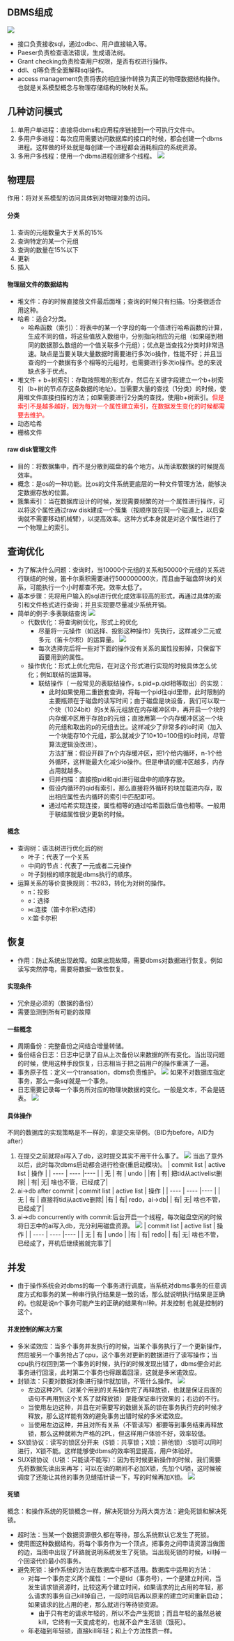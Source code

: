 ## DBMS组成
![](/截图/截屏2020-03-2011.36.46.png)
- 接口负责接收sql，通过odbc、用户直接输入等。
- Paeser负责检查语法错误，生成语法树。
- Grant checking负责检查用户权限，是否有权进行操作。
- ddl、ql等负责全面解释sql操作。
- access management负责将表的相应操作转换为真正的物理数据结构操作。也就是关系模型概念与物理存储结构的映射关系。

## 几种访问模式
1. 单用户单进程：直接将dbms和应用程序链接到一个可执行文件中。
2. 多用户多进程：每次应用需要访问数据库的接口的时候，都会创建一个dbms进程。这样做的坏处就是每创建一个进程都会消耗相应的系统资源。
3. 多用户多线程：使用一个dbms进程创建多个线程。
   ![](/截图/截屏2020-03-2013.31.33.png)

## 物理层
作用：将对关系模型的访问具体到对物理对象的访问。

#### 分类
1. 查询的元组数量大于关系的15%
2. 查询特定的某一个元组
3. 查询的数量在15%以下
4. 更新
5. 插入

#### 物理层文件的数据结构
- 堆文件：存的时候直接放文件最后面堆；查询的时候只有扫描。1分类很适合用这种。
- 哈希：适合2分类。
  - 哈希函数（索引）：将表中的某一个字段的每一个值进行哈希函数的计算，生成不同的值，将这些值放入数组中，分别指向相应的元组（如果碰到相同的数据那么数组的一个值关联多个元组）；优点是当查找2分类时非常迅速。缺点是当要关联大量数据时需要进行多次io操作，性能不好；并且当查询的一个数据有多个相等的元组时，也需要进行多次io操作。总的来说缺点多于优点。
- 堆文件 + b+树索引：存取按照堆的形式存，然后在关键字段建立一个b+树索引（b+树的节点存这条数据的地址）。当需要大量的查找（1分类）的时候，使用堆文件直接扫描的方法；如果需要进行2分类的查找，使用b+树索引。<font color=red>但是索引不是越多越好，因为每对一个属性建立索引，在数据发生变化的时候都需要去维护。</font>
- 动态哈希
- 栅格文件

#### raw disk管理文件
- 目的：将数据集中，而不是分散到磁盘的各个地方。从而读取数据的时候提高效率。
- 概念：是os的一种功能。比os的文件系统更底层的一种文件管理方法，能够决定数据存放的位置。
- 簇集索引：当在数据库设计的时候，发现需要频繁的对一个属性进行操作，可以将这个属性通过raw disk建成一个簇集（按顺序放在同一个磁道上，以后查询就不需要移动机械臂），以提高效率。这种方式本身就是对这个属性进行了一个物理上的索引。

## 查询优化
- 为了解决什么问题：查询时，当10000个元组的关系和50000个元组的关系进行联结的时候，笛卡尔乘积需要进行500000000次，而且由于磁盘碎块的关系，可能执行一个小时都查不完。效率太低了。
- 基本步骤：先将用户输入的sql进行优化成效率较高的形式，再通过具体的索引和文件格式进行查询；并且实现要尽量减少系统开销。
- 简单的例子:多表联结查询
    ![](/截图/截屏2020-03-2016.09.27.png)
  - 代数优化：将查询树优化，形式上的优化
    - 尽量将一元操作（如选择、投影这种操作）先执行，这样减少二元或多元（笛卡尔积）的运算量。
    ![](/截图/截屏2020-03-2016.09.18.png)
    - 每次选择完后将一些对下面的操作没有关系的属性投影掉，只保留下面要用到的属性。
  - 操作优化：形式上优化完后，在对这个形式进行实现的时候具体怎么优化；例如联结的运算等。
    - 联结操作（ 一般常见的表联结操作，s.pid=p.qid相等取出）的实现：
      - 此时如果使用二重嵌套查询，将每一个pid往qid里带，此时限制的主要瓶颈在于磁盘的读写时间；由于磁盘是块设备，我们可以取一个块（1024bit）的s关系元组放在内存缓冲区中，再开启一个块的内存缓冲区用于存放p的元组；直接用第一个内存缓冲区这一个块的元组和取出的p的元组去比。这样减少了非常多的io时间（加入一个块能存10个元组，那么就减少了10*10=100倍的io时间，尽管算法逻辑没改进）。<br>方法扩展：假设开辟了n个内存缓冲区，把1个给内循环，n-1个给外循环，这样能最大化减少io操作。但是申请的缓冲区越多，内存占用就越多。
      - 归并扫描：直接按pid和qid进行磁盘中的顺序存放。
      - 假设内循环的qid有索引，那么直接将外循环的块加载进内存，取出相应属性去内循环的索引中匹配即可。
      - 通过哈希实现连接，属性相等的通过哈希函数后值也相等。一般用于联结属性很少更新的时候。

#### 概念
- 查询树：语法树进行优化后的树
  - 叶子：代表了一个关系
  - 中间的节点：代表了一元或者二元操作
  - 叶子到根的顺序就是dbms执行的顺序。
- 运算关系的等价变换规则：书283，转化为对树的操作。
  - `π`：投影
  - `σ`：选择
  - `⋈`:连接（笛卡尔积x选择）
  - `X`:笛卡尔积

## 恢复
- 作用：防止系统出现故障。如果出现故障，需要dbms对数据进行恢复。例如读写突然停电，需要将数据一致性恢复。

#### 实现条件
- 冗余是必须的（数据的备份）
- 需要监测到所有可能的故障

#### 一些概念
- 周期备份：完整备份之间结合增量转储。
- 备份结合日志：日志中记录了自从上次备份以来数据的所有变化。当出现问题的时候，使用这种手段恢复，日志相当于把之前用户的操作重演了一遍。
- 事务原子性：定义一个transation，dbms负责维护。
  ![](/截图/截屏2020-03-2108.51.18.png)
  如果不对数据库指定事务，那么一条sql就是一个事务。
- 日志需要记录每一个事务所对应的物理块数据的变化。一般是文本，不会是链表。
  ![](/截图/截屏2020-03-2109.03.33.png)

#### 具体操作
不同的数据库的实现策略是不一样的，拿提交来举例。（BID为before，AID为after）
1. 在提交之前就将ai写入了db，这时提交其实不用干什么事了。
   ![](/截图/截屏2020-03-2109.35.32.png)
   当出了意外以后，此时每次dbms启动都会进行检查(重启动模块)。
    |  commit list   | active list  | 操作 |
    |  ----  | ----  |---- |
    |   无   | 有   | undo |
    |有 | 有| 把tid从activelist删除|
    | 有| 无| 啥也不管，已经成了|
2. ai->db after commit
    |  commit list   | active list  | 操作 |
    |  ----  | ----  |---- |
    |   无   | 有   | 直接将tid从active删除|
    |有 | 有| redo，ai->db|
    | 有| 无| 啥也不管，已经成了|
3. ai->db concurrently with commit:后台开启一个线程，每次磁盘空闲的时候将日志中的ai写入db，充分利用磁盘资源。
   ![](/截图/截屏2020-03-2110.25.41.png)
      |  commit list   | active list  | 操作 |
    |  ----  | ----  |---- |
    |   无   | 有   | undo |
    |有 | 有| redo|
    | 有| 无| 啥也不管，已经成了，开机后继续搬就完事了|

## 并发
- 由于操作系统会对dbms的每一个事务进行调度，当系统对dbms事务的任意调度方式和事务的某一种串行执行结果是一致的话，那么就说明执行结果是正确的。也就是说n个事务可能产生的正确的结果有n!种。并发控制
也就是控制的这个。

#### 并发控制的解决方案
- 多米诺效应：当多个事务并发执行的时候，当某个事务执行了一个更新操作，然后被另一个事务抢占了cpu，这个事务对更新的数据进行了读写操作；当cpu执行权回到第一个事务的时候，执行的时候发现出错了，dbms便会对此事务进行回滚，此时第二个事务也得跟着回滚，这就是多米诺效应。
- 封锁法：只要对数据对象进行操作就加锁，不管什么操作。
  ![](/截图/截屏2020-03-2119.40.52.png)
  - 左边这种2PL（对某个用到的关系操作完了再释放锁，也就是保证后面的语句不再用到这个关系了就释放锁）是能保证串行效果的；右边的不行。
  - 当使用左边这种，并且在对需要写的数据关系的锁在事务执行完的时候才释放，那么这样能有效的避免事务出错时候的多米诺效应。
  - 当使用左边这种，并且对所有关系（不管读写）都要等到事务结束再释放锁，那么这种就称为严格的2PL，但这样用户体验不好，效率较低。
- SX锁协议：读写的锁区分开来（S锁：共享锁；X锁：排他锁）:S锁可以同时进行，X锁不能。这样能够使dbms的效率明显提高，用户体验好。
- SUX锁协议（U锁：只能读不能写）：因为有时候更新操作的时候，我们需要先将数据先读出来再写；可以在读的期间不必加X锁，先加个U锁，这时候被调度了还能让其他的事务见缝插针读一下，写的时候再加X锁。
    ![](/截图/截屏2020-03-2120.21.05.png)

#### 死锁
概念：和操作系统的死锁概念一样，解决死锁分为两大类方法：避免死锁和解决死锁。
- 超时法：当某一个数据资源很久都在等待，那么系统默认它发生了死锁。
- 使用图这种数据结构，将每个事务作为一个顶点，把事务之间申请资源当做图的边，当图中出现了环路就说明系统发生了死锁。当出现死锁的时候，kill掉一个回滚代价最小的事务。
- 避免死锁：操作系统的方法在数据库中都不适用。数据库中适用的方法：
    - 对每一个事务定义两个属性：一个是tid（事务号），一个是建立时间，当发生请求锁资源时，比较这两个建立时间，如果请求的比占用的年轻，那么请求的事务自己kill掉自己，一段时间后再以原来的建立时间重新启动；如果请求的比占用的老，那么就进行等待锁资源。
      - 由于只有老的请求年轻的，所以不会产生死锁；而且年轻的虽然总被kill，它终有一天变成老的，也就不会产生活锁（饿死）。
    - 年老碰到年轻锁，直接kill年轻；和上个方法性质一样。

   
   